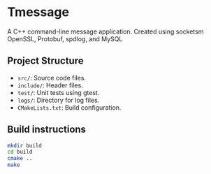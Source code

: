 # Tmessage

A C++ command-line message application. Created using socketsm OpenSSL, Protobuf, spdlog, and MySQL

## Project Structure

- `src/`: Source code files.
- `include/`: Header files.
- `test/`: Unit tests using gtest.
- `logs/`: Directory for log files.
- `CMakeLists.txt`: Build configuration.

## Build instructions
```bash
mkdir build
cd build
cmake ..
make

